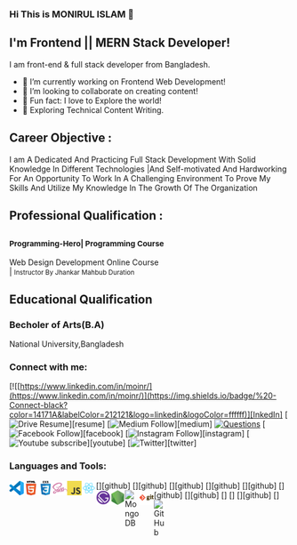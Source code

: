 ### Hi This is MONIRUL ISLAM 👋


## I'm Frontend || MERN Stack Developer!
I am front-end & full stack developer from Bangladesh.
- 🔭 I’m currently working on Frontend Web Development!
- 👯 I’m looking to collaborate on creating content!
- 🚀 Fun fact: I love to Explore the world!
- 🌱 Exploring Technical Content Writing.


## Career Objective :
I am A Dedicated And Practicing Full
Stack Development With Solid
Knowledge In Different Technologies
|And Self-motivated And Hardworking
For An Opportunity To Work In A
Challenging Environment To Prove
My Skills And Utilize My Knowledge
In The Growth Of The Organization


## Professional Qualification :
### <sub>Programming-Hero| Programming Course</sub>

Web Design Development Online Course <br/>
| <small>Instructor By Jhankar Mahbub Duration</small>

## Educational Qualification
### Becholer of Arts(B.A)
National University,Bangladesh

<h3 align="left">Connect with me:</h3>


[![[https://www.linkedin.com/in/moinr/](https://www.linkedin.com/in/moinr/)](https://img.shields.io/badge/%20-Connect-black?color=14171A&labelColor=212121&logo=linkedin&logoColor=ffffff)][InkedIn]
[![Drive Resume](https://img.shields.io/badge/Resume-14171A?style=flat&logo=R&labelColor=212121)][resume]
[![Medium Follow](https://img.shields.io/badge/%20-Follow-black?color=14171A&labelColor=1976d2&logo=medium&logoColor=ffffff)][medium]
[![Questions](https://img.shields.io/badge/%20-Questions-black?color=14171A&labelColor=fff&logo=stackoverflow&logoColor=0c0d0e26)](https://stackoverflow.com/users/edit/13958792)
[![Facebook Follow](https://img.shields.io/badge/%20-Follow-black?color=14171A&labelColor=1976d2&logo=facebook&logoColor=ffffff)][facebook]
[![Instagram Follow](https://img.shields.io/badge/%20-Follow-black?color=14171A&labelColor=fff&logo=instagram&logoColor=9E32AD)][instagram]
[![Youtube subscribe](https://img.shields.io:/youtube/channel/subscribers/UCCwRAqBwssrPj-1mcZA7KsQ?style=social)][youtube]
[![Twitter](https://img.shields.io:/twitter/follow/morshedulmunna?style=social)][twitter]


### Languages and Tools:
[<img align="left" alt="Visual Studio Code" width="26px" src="https://raw.githubusercontent.com/github/explore/80688e429a7d4ef2fca1e82350fe8e3517d3494d/topics/visual-studio-code/visual-studio-code.png" />][github]
[<img align="left" alt="HTML5" width="26px" src="https://raw.githubusercontent.com/github/explore/80688e429a7d4ef2fca1e82350fe8e3517d3494d/topics/html/html.png" />][github]
[<img align="left" alt="CSS3" width="26px" src="https://raw.githubusercontent.com/github/explore/80688e429a7d4ef2fca1e82350fe8e3517d3494d/topics/css/css.png" />][github]
[<img align="left" alt="Sass" width="26px" src="https://raw.githubusercontent.com/github/explore/80688e429a7d4ef2fca1e82350fe8e3517d3494d/topics/sass/sass.png" />][github]
[<img align="left" alt="JavaScript" width="26px" src="https://raw.githubusercontent.com/github/explore/80688e429a7d4ef2fca1e82350fe8e3517d3494d/topics/javascript/javascript.png" />][github]
[<img align="left" alt="React" width="26px" src="https://raw.githubusercontent.com/github/explore/80688e429a7d4ef2fca1e82350fe8e3517d3494d/topics/react/react.png" />][github]
[<img align="left" alt="Gatsby" width="26px" src="https://raw.githubusercontent.com/github/explore/e94815998e4e0713912fed477a1f346ec04c3da2/topics/gatsby/gatsby.png" />][github]
[<img align="left" alt="Node.js" width="26px" src="https://raw.githubusercontent.com/github/explore/80688e429a7d4ef2fca1e82350fe8e3517d3494d/topics/nodejs/nodejs.png" />]
[<img align="left" alt="MongoDB" width="26px" src="https://i.ibb.co/fqbTYyf/pngkit-ifunny-watermark-png-2254691.png" />]
[<img align="left" alt="Git" width="26px" src="https://raw.githubusercontent.com/github/explore/80688e429a7d4ef2fca1e82350fe8e3517d3494d/topics/git/git.png" />][github]
[<img align="left" alt="GitHub" width="26px" src="https://i.ibb.co/f13T02P/pngkey-com-github-icon-png-1787508.png" />]




<br/>
<br/>
<br/>


